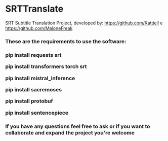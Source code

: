 # SRTTranslate
SRT Subtitle Translation Project, developed by: https://github.com/Kattiell e https://github.com/MaloneFreak

<h3> These are the requirements to use the software:<h3/>
<p>
pip install requests srt
	</p>
	<p>
pip install transformers torch srt
	</p>
	<p>
pip install mistral_inference
  </p>
  <p>
pip install sacremoses
  </p>
  <p>
pip install protobuf
  </p>
  <p>
pip install sentencepiece
 </p>

<h3>If you have any questions feel free to ask or if you want to collaborate and expand the project you're welcome<h3/>

